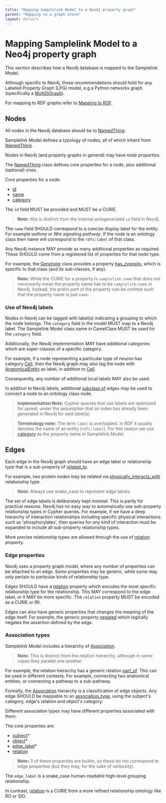 ```yaml
---
title: "Mapping Samplelink Model to a Neo4j property graph"
parent: "Mapping to a graph store"
layout: default
---
```


# Mapping Samplelink Model to a Neo4j property graph

This section describes how a Neo4j database is mapped to the Samplelink Model. 

Although specific to Neo4j, these recommendations should hold for any Labeled Property Graph (LPG) model, 
e.g a Python networkx graph (specifically a [MultiDiGraph](https://networkx.github.io/documentation/stable/reference/classes/multidigraph.html)).

For mapping to RDF graphs refer to [Mapping to RDF](mapping-rdf).


## Nodes

All nodes in the Neo4j database should be to [NamedThing](../docs/NamedThing).

Samplelink Model defines a typology of nodes, all of which inherit from [NamedThing](../docs/NamedThing).

Nodes in Neo4j (and property graphs in general) may have *node properties*.

The [NamedThing](../docs/NamedThing) class defines core properties for a node, plus additional (optional) ones. 

Core properties for a node:
 - [id](../docs/id)
 - [name](../docs/name)
 - [category](../docs/category)

The `id` field MUST be provided and MUST be a CURIE.

> **Note:** this is distinct from the internal autogenerated `id` field in Neo4j.

The `name` field SHOULD correspond to a concise display label for the
entity. For example *asthma* or *Wnt signaling pathway*. If the node
is an ontology class then name will correspond to the `rdfs:label` of that class.

Any Neo4j instance MAY provide as many additional properties as required.
These SHOULD come from a registered list of properties for that node type.

For example, the [Genotype](../docs/Genotype) class provides a
property [has_zygosity](../docs/has_zygosity), which is specific to that class 
(and its sub-classes, if any).


> **Note:** While the CURIE for a property is `samplelink:name` that does not necessarily mean the property
> name has to be `samplelink:name` in Neo4j. Instead, the prefix part of the property can be omitted such that
> the property name is just `name`.


### Use of Neo4j labels

Nodes in Neo4j can be tagged with label(s) indicating a grouping to which the node belongs.
The `category` field in the model MUST map to a Neo4j label.
The Samplelink Model class name in CamelCase MUST be used for the `category` field.

Additionally, the Neo4j implementation MAY have additional categories which are super-classes of a specific category.
 
For example, if a node representing a particular type of neuron has category [Cell](../docs/Cell),
then the Neo4j graph may also tag the node with [AnatomicalEntity](../docs/AnatomicalEntity) as label, 
in addition to [Cell](../docs/Cell).


Consequently, any number of additional local labels MAY also be used.

In addition to Neo4j labels, additional [subclass of](../docs/subclass_of) edges may be used to connect a node
to an ontology class node.

> **Implementation Note:** Cypher queries that use labels are optimized for speed, under the assumption that
an index has already been generated in Neo4j for said label(s).

> **Terminology note:** The term `label` is overloaded. In RDF it usually denotes the name of an entity (`rdfs:label`).
For this reason we use [category](../docs/category) as the property name in Samplelink Model.


## Edges

Each edge in the Neo4j graph should have an edge label or relationship type that is a
sub-property of [related_to](../docs/related_to).

For example, two protein nodes may be related via
[physically_interacts_with](../docs/physically_interacts_with) relationship type.

> **Note:** Always use snake_case to represent edge labels.

The set of edge labels is deliberately kept minimal. This is partly for practical reasons.
Neo4j has no easy way to automatically use sub-property relationship types in Cypher queries.
For example, if we have a deep hierarchy of interaction relationships including specific
physical interactions such as 'phosphorylates', then queries for *any* kind of interaction must
be expanded to include all sub-property relationship types.

More precise relationship types are allowed through the use of [relation](../docs/relation) property. 


### Edge properties

Neo4j uses a property graph model, where any number of properties can be attached to an edge. 
Some properties may be generic, while some may only pertain to particular kinds of relationship type.

Edges SHOULD have a [relation](../docs/relation) property which encodes the most specific relationship type
for the relationship. This MAY correspond to the edge label, or it MAY be more specific.
The `relation` property MUST be encoded as a CURIE or IRI.

Edges can also have generic properties that changes the meaning of the edge itself. 
For example, the generic property [negated](../docs/negated) which logically negates the assertion defined by the edge.


### Association types

Samplelink Model includes a hierarchy of [Association](../docs/Association.html).

> **Note:** This is distinct from the relation hierarchy, although in some cases they parallel one another.

For example, the relation hierarchy has a generic relation [part_of](../docs/part_of). 
This can be used in different contexts. For example, connecting two anatomical entities, or
connecting a pathway to a sub-pathway.

Formally, the [Association](../docs/Association) hierarchy is a classification of edge objects.
Any edge SHOULD be mappable to an [association_type](../docs/association_type),
using the subject's category, edge's relation and object's category.

Different association types may have different properties associated with them.

The core properties are:
 - [subject](../docs/subject)*
 - [object](../docs/object)*
 - [edge_label](../docs/edge_label)*
 - [relation](../docs/relation)

> **Note:** 3 of these properties are builtin, so these do not correspond to edge properties (but they may, for 
the sake of verbosity).

The `edge_label` is a snake_case human-readable high-level grouping relationship.

In contrast, [relation](../docs/relation) is a CURIE from a more refined relationship ontology like RO or SIO.

